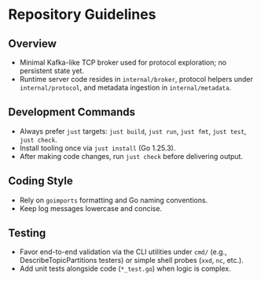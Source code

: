 # Repository Guidelines

## Overview

- Minimal Kafka-like TCP broker used for protocol exploration; no persistent state yet.
- Runtime server code resides in `internal/broker`, protocol helpers under `internal/protocol`, and metadata ingestion in `internal/metadata`.

## Development Commands

- Always prefer `just` targets: `just build`, `just run`, `just fmt`, `just test`, `just check`.
- Install tooling once via `just install` (Go 1.25.3).
- After making code changes, run `just check` before delivering output.

## Coding Style

- Rely on `goimports` formatting and Go naming conventions.
- Keep log messages lowercase and concise.

## Testing

- Favor end-to-end validation via the CLI utilities under `cmd/` (e.g., DescribeTopicPartitions testers) or simple shell probes (`xxd`, `nc`, etc.).
- Add unit tests alongside code (`*_test.go`) when logic is complex.

